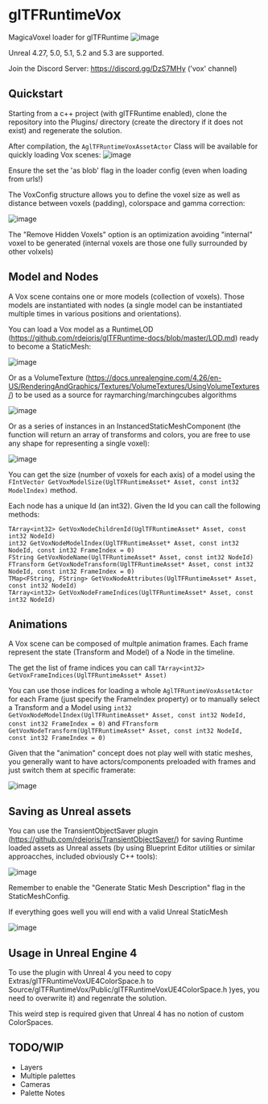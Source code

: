 # glTFRuntimeVox
MagicaVoxel loader for glTFRuntime
![image](https://github.com/rdeioris/glTFRuntimeVox/assets/2234592/94ac53f9-32c6-49e2-b9cd-2df35ea57592)

Unreal 4.27, 5.0, 5.1, 5.2 and 5.3 are supported.

Join the Discord Server: https://discord.gg/DzS7MHy ('vox' channel)

## Quickstart

Starting from a c++ project (with glTFRuntime enabled), clone the repository into the Plugins/ directory (create the directory if it does not exist) and regenerate the solution.

After compilation, the ```AglTFRuntimeVoxAssetActor``` Class will be available for quickly loading Vox scenes:
![image](https://github.com/rdeioris/glTFRuntimeVox/assets/2234592/566de179-4b67-449f-b07c-7c257629a7ee)

Ensure the set the 'as blob' flag in the loader config (even when loading from urls!)

The VoxConfig structure allows you to define the voxel size as well as distance between voxels (padding), colorspace and gamma correction:

![image](https://github.com/rdeioris/glTFRuntimeVox/assets/2234592/7c3b6082-2816-42eb-8a58-1d4eb8212525)

The "Remove Hidden Voxels" option is an optimization avoiding "internal" voxel to be generated (internal voxels are those one fully surrounded by other volxels)

## Model and Nodes

A Vox scene contains one or more models (collection of voxels). Those models are instantiated with nodes (a single model can be instantiated multiple times in various positions and orientations).

You can load a Vox model as a RuntimeLOD (https://github.com/rdeioris/glTFRuntime-docs/blob/master/LOD.md) ready to become a StaticMesh:

![image](https://github.com/rdeioris/glTFRuntimeVox/assets/2234592/1586b4cb-e7df-4547-8f48-e9234b4568e5)

Or as a VolumeTexture (https://docs.unrealengine.com/4.26/en-US/RenderingAndGraphics/Textures/VolumeTextures/UsingVolumeTextures/) to be used as a source for raymarching/marchingcubes algorithms

![image](https://github.com/rdeioris/glTFRuntimeVox/assets/2234592/8d179e5f-0ae0-4366-9649-1c817351dbd3)

Or as a series of instances in an InstancedStaticMeshComponent (the function will return an array of transforms and colors, you are free to use any shape for representing a single voxel):

![image](https://github.com/rdeioris/glTFRuntimeVox/assets/2234592/08537c06-2994-48d6-9276-0707ad04d29e)

You can get the size (number of voxels for each axis) of a model using the ```FIntVector GetVoxModelSize(UglTFRuntimeAsset* Asset, const int32 ModelIndex)``` method.

Each node has a unique Id (an int32). Given the Id you can call the following methods:

```
TArray<int32> GetVoxNodeChildrenId(UglTFRuntimeAsset* Asset, const int32 NodeId)
int32 GetVoxNodeModelIndex(UglTFRuntimeAsset* Asset, const int32 NodeId, const int32 FrameIndex = 0)
FString GetVoxNodeName(UglTFRuntimeAsset* Asset, const int32 NodeId)
FTransform GetVoxNodeTransform(UglTFRuntimeAsset* Asset, const int32 NodeId, const int32 FrameIndex = 0)
TMap<FString, FString> GetVoxNodeAttributes(UglTFRuntimeAsset* Asset, const int32 NodeId)
TArray<int32> GetVoxNodeFrameIndices(UglTFRuntimeAsset* Asset, const int32 NodeId)
```

## Animations

A Vox scene can be composed of multple animation frames. Each frame represent the state (Transform and Model) of a Node in the timeline.

The get the list of frame indices you can call ```TArray<int32> GetVoxFrameIndices(UglTFRuntimeAsset* Asset)```

You can use those indices for loading a whole ```AglTFRuntimeVoxAssetActor``` for each Frame (just specify the FrameIndex property) or to manually select a Transform and a Model using ```int32 GetVoxNodeModelIndex(UglTFRuntimeAsset* Asset, const int32 NodeId, const int32 FrameIndex = 0)``` and ```FTransform GetVoxNodeTransform(UglTFRuntimeAsset* Asset, const int32 NodeId, const int32 FrameIndex = 0)```

Given that the "animation" concept does not play well with static meshes, you generally want to have actors/components preloaded with frames and just switch them at specific framerate:

![image](https://github.com/rdeioris/glTFRuntimeVox/assets/2234592/3a81cc63-425b-402b-b977-800c09ee2b9f)

## Saving as Unreal assets

You can use the TransientObjectSaver plugin (https://github.com/rdeioris/TransientObjectSaver/) for saving Runtime loaded assets as Unreal assets (by using Blueprint Editor utilities or similar approacches, included obviously C++ tools):

![image](https://github.com/rdeioris/glTFRuntimeVox/assets/2234592/b39bd24e-6bee-4951-a24a-771eee8c3076)

Remember to enable the "Generate Static Mesh Description" flag in the StaticMeshConfig.

If everything goes well you will end with a valid Unreal StaticMesh

![image](https://github.com/rdeioris/glTFRuntimeVox/assets/2234592/259999b2-e7e7-4e21-b850-802461678d4d)

## Usage in Unreal Engine 4

To use the plugin with Unreal 4 you need to copy Extras/glTFRuntimeVoxUE4ColorSpace.h to Source/glTFRuntimeVox/Public/glTFRuntimeVoxUE4ColorSpace.h )yes, you need to overwrite it) and regenrate the solution.

This weird step is required given that Unreal 4 has no notion of custom ColorSpaces.

## TODO/WIP

* Layers
* Multiple palettes
* Cameras
* Palette Notes
